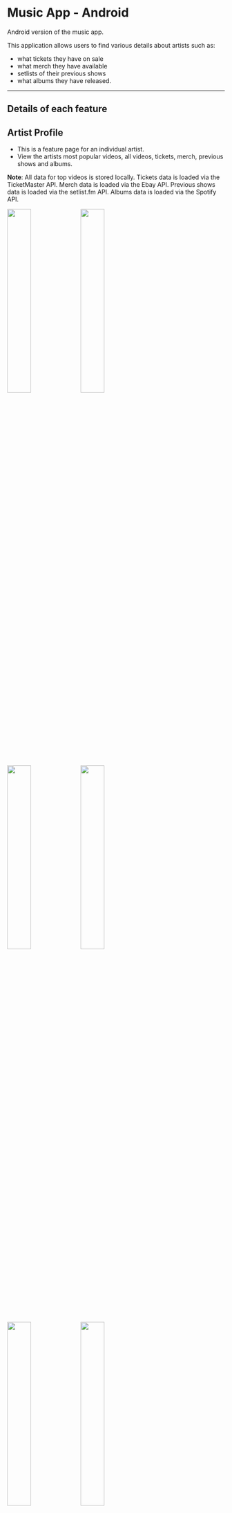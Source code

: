 Music App - Android
===================

Android version of the music app.

This application allows users to find various details about artists such as:

 - what tickets they have on sale
 - what merch they have available
 - setlists of their previous shows
 - what albums they have released.

----------

Details of each feature
---
Artist Profile
-
- This is a feature page for an individual artist.
- View the artists most popular videos, all videos, tickets, merch, previous shows and albums.

**Note**: All data for top videos is stored locally. Tickets data is loaded via the TicketMaster API. Merch data is loaded via the Ebay API. Previous shows data is loaded via the setlist.fm API.
Albums data is loaded via the Spotify API.

<img src="screenshots/artist/artistTopVideos.png" width="33%" />
<img src="screenshots/artist/artistVideos.png" width="33%" />
<img src="screenshots/artist/artistVideosExpanded.png" width="33%" />
<img src="screenshots/artist/artistTickets.png" width="33%" />
<img src="screenshots/artist/artistMerch.png" width="33%" />
<img src="screenshots/artist/artistShows.png" width="33%" />
<img src="screenshots/artist/artistShowsSetlist.png" width="33%" />
<img src="screenshots/artist/artistAlbums.png" width="33%" />

Video Player
-
- View a selected video.
- View the videos in the same playlist.

**Note**: All data for videos is stored locally.

<img src="screenshots/videoplayer/videoplayer.png" width="33%" />

Browse
-
- Browse for artists by selecting a genre from the grid and find artists associated with that genre.

**Note**: Data for the genre and artist tiles are stored locally.

<img src="screenshots/browse/browseNavigation.png" width="33%" />
<img src="screenshots/browse/browseGenre.png" width="33%" />

Tickets
-
- Find tickets from the most popular artists currently on tour on the home tickets screen.
- Search for tickets of a particular genre by clicking one of the genre buttons or enter an artists name into the search bar to find tickets for a specific artist.
- Tickets for an artist can be viewed as a list or on a map provided via Google Maps.

**Note**: Data for the top tickets is stored locally and all other ticket data is loaded from the TicketMaster API.

<img src="screenshots/tickets/topTickets.png" width="33%" />
<img src="screenshots/tickets/ticketsGenre.png" width="33%" />
<img src="screenshots/tickets/artistTicketsList.png" width="33%" />
<img src="screenshots/tickets/artistTicketsMap.png" width="33%" />

Merch
-
- Find artist merch by searching from the available product categories.
- Search for a specific artists merch via the search bar.

**Note**: All data for merch is loaded via the Ebay API.

<img src="screenshots/merch/merchCategory.png" width="33%" />
<img src="screenshots/merch/merchProduct.png" width="33%" />

Search
-
- Search for artists using the search bar located on the left sidebar to find artists with the desired name.

**Note**: All data for searching is loaded via the Spotify API.

<img src="screenshots/search/search.png" width="33%" />

User Profile
-
- This is a feature page for an individual user.
- View the videos that the user has uploaded, what artists they follow and what videos they have favourited.

**Note**: All data for videos, following and favourites is stored locally.

<img src="screenshots/user/profile/profileVideos.png" width="33%" />
<img src="screenshots/user/profile/profileVideosExpanded.png" width="33%" />
<img src="screenshots/user/profile/profileFollowing.png" width="33%" />
<img src="screenshots/user/profile/profileFavourites.png" width="33%" />
<img src="screenshots/user/profile/profileFavouritesExpanded.png" width="33%" />

Following
-
- View a list of the artists that you are currently following.

**Note**: All data for following is stored locally.

<img src="screenshots/user/following/following.png" width="33%" />

Upload
-
- Users can upload videos that they have captured from an artists show.
- To upload a video the user must:
  1. Select a file from their file system. (Not currently implemented)
  2. Enter an artists name into the relevant text field.
  3. Enter the year that the show took place.
  4. Select the particular show from which their video was recorded from the shows dialog.
  5. Select the songs that the artist played in the video from the songs dialog.
  6. Press the upload button to review the details for the upload and click the terms check box to upload the video.
- Once the artist name and show year have been entered an api call is made to get the list of shows, then once a show is selected, another api call is made to get the songs played during that show.
- On the My Uploads tab a user can view the videos that they have previously uploaded and select to delete the video or add time cue points to each song in the video to allow users to skip to the specific point in the video that the particular song starts.

**Note**: All data for by My Uploads is stored locally. The delete video button isnt currently functional and is only for show. Data for uploading a video is loaded from the setlist.fm API.

<img src="screenshots/user/upload/uploadVideo.png" width="33%" />
<img src="screenshots/user/upload/uploadVideoShowsDialog.png" width="33%" />
<img src="screenshots/user/upload/uploadVideoSongsDialog.png" width="33%" />
<img src="screenshots/user/upload/uploadVideoComplete.png" width="33%" />
<img src="screenshots/user/upload/uploadVideoConfirmDialog.png" width="33%" />
<img width="33%" />
<img src="screenshots/user/upload/myUploads.png" width="33%" />
<img src="screenshots/user/upload/myUploadsExpanded.png" width="33%" />
<img src="screenshots/user/upload/myUploadsDialog.png" width="33%" />

Settings
-
- Users can change their email address and date of birth.
- The user can also change their password and toggle various settings regarding privacy and email notifications.


**Note**: The Login/Logout and Signup features arent currently functional and are only for show.

<img src="screenshots/user/settings/editProfile.png" width="33%" />
<img src="screenshots/user/settings/changePassword.png" width="33%" />
<img src="screenshots/user/settings/editPrivacy.png" width="33%" />
<img src="screenshots/user/settings/emailNotifications.png" width="33%" />

---

Additional Details
-
- Application follows an MVP architecture.
- Testing for this application was conducted using Espresso, JUnit and Mockito.
- Libraries used include:
    - Butterknife
    - RxJava/RxAndroid
    - Dagger2
    - Retrofit2
    - GSON
    - Picasso

---

**Note**: All api keys have been removed from the project.

---

TODO
---
Libraries to investigate:
-
- Robolectric for testing.
- Lombok for reducing boilerplate code in models.

Features to add (This list is ever expanding and in no particular order):
-
- File upload on the video uploads page.
- Add cue points menu to my uploads video dialog.
- Tick indicator when selecting songs to add when uploading a video.
- Link to other users profiles.
- Link all videos to the video player.


